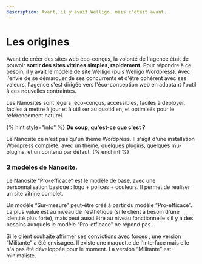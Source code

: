 ```yaml
---
description: Avant, il y avait Welligo… mais c'était avant.
---
```


# Les origines

Avant de créer des sites web éco-conçus, la volonté de l'agence était de pouvoir **sortir des sites vitrines simples, rapidement**. Pour répondre à ce besoin, il y avait le modèle de site Welligo (puis Welligo Wordpress). Avec l'envie de se démarquer de ses concurrents et d'être cohérent avec ses valeurs, l'agence s'est dirigée vers l'éco-conception web en adaptant l'outil à ces nouvelles contraintes.

Les Nanosites sont légers, éco-conçus, accessibles, faciles à déployer, faciles à mettre à jour et à utiliser au quotidien, et optimisés pour le référencement naturel.

{% hint style="info" %}
**Du coup, qu'est-ce que c'est ?**

Le Nanosite ce n'est pas qu'un thème Wordpress. Il s'agit d'une installation Wordpress complète, avec un thème, quelques plugins, quelques mu-plugins, et un contenu par défaut.
{% endhint %}

### 3 modèles de Nanosite.

Le Nanosite “Pro-efficace“ est le modèle de base, avec une personnalisation basique : logo + polices + couleurs. Il permet de réaliser un site vitrine complet.

Un modèle “Sur-mesure” peut-être créé à partir du modèle “Pro-efficace”. La plus value est au niveau de l'esthétique (si le client a besoin d'une identité plus forte), mais peut aussi être au niveau fonctionnelle s'il y a des besoins auxquels le modèle “Pro-efficace” ne répond pas.

Si le client souhaite affirmer ses convictions avec forces , une version “Militante” a été envisagée. Il existe une maquette de l'interface mais elle n'a pas été développée pour le moment. La version “Militante” est minimaliste.
